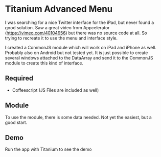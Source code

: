 Titanium Advanced Menu
======================
I was searching for a nice Twitter interface for the iPad, but never found a good solution. Saw a great video from Appcelerator (https://vimeo.com/40104956) but there was no source code at all. So trying to recreate it to use the menu and interface style.

I created a CommonJS module which will work on iPad and iPhone as well. Probably also on Android but not tested yet.
It is just possible to create several windows attached to the DataArray and send it to the CommonJS module to create this kind of interface.

Required
--------
- Coffeescript (JS Files are included as well)

Module
------
To use the module, there is some data needed. Not yet the easiest, but a good start.

Demo
----
Run the app with Titanium to see the demo
